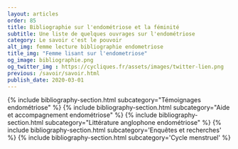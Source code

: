 ```yaml
---
layout: articles
order: 85
title: Bibliographie sur l'endométriose et la féminité
subtitle: Une liste de quelques ouvrages sur l'endométriose
category: Le savoir c'est le pouvoir
alt_img: femme lecture bibliographie endometriose
title_img: "Femme lisant sur l'endometriose"
og_image: bibliographie.png
og_twitter_img : https://cycliques.fr/assets/images/twitter-lien.png
previous: /savoir/savoir.html
publish_date: 2020-03-01
---
```


{% include bibliography-section.html subcategory="Témoignages endométriose" %}
{% include bibliography-section.html subcategory="Aide et accompagnement endométriose" %}
{% include bibliography-section.html subcategory="Littérature anglophone endométriose" %}
{% include bibliography-section.html subcategory='Enquêtes et recherches' %}
{% include bibliography-section.html subcategory='Cycle menstruel' %}